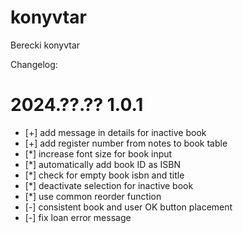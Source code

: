 # konyvtar

Berecki konyvtar

Changelog:

# 2024.??.?? 1.0.1

- [+] add message in details for inactive book
- [+] add register number from notes to book table
- [*] increase font size for book input
- [*] automatically add book ID as ISBN
- [*] check for empty book isbn and title
- [*] deactivate selection for inactive book
- [*] use common reorder function
- [-] consistent book and user OK button placement
- [-] fix loan error message
